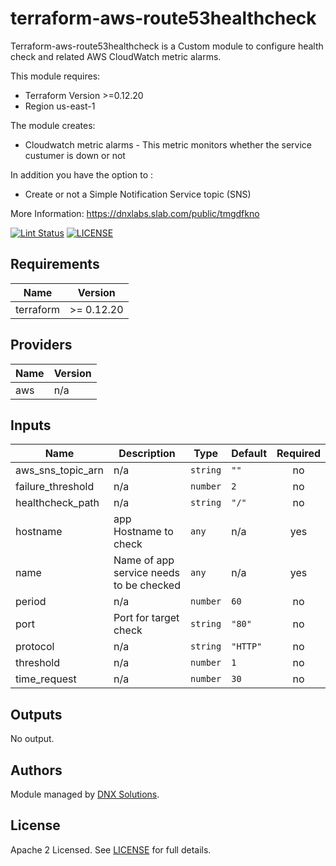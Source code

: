 # terraform-aws-route53healthcheck
Terraform-aws-route53healthcheck is a Custom module to configure health check and related AWS CloudWatch metric alarms.

This module requires:
 - Terraform Version >=0.12.20
 - Region us-east-1

The module creates:
 - Cloudwatch metric alarms - This metric monitors whether the service custumer is down or not

In addition you have the option to :
 - Create or not a Simple Notification Service topic (SNS)
 

More Information: https://dnxlabs.slab.com/public/tmgdfkno


[![Lint Status](https://github.com/DNXLabs/terraform-aws-route53healthcheck/workflows/Lint/badge.svg)](https://github.com/DNXLabs/terraform-aws-route53healthcheck/actions)
[![LICENSE](https://img.shields.io/github/license/DNXLabs/terraform-aws-route53healthcheck)](https://github.com/DNXLabs/terraform-aws-route53healthcheck/blob/master/LICENSE)


<!--- BEGIN_TF_DOCS --->

## Requirements

| Name | Version |
|------|---------|
| terraform | >= 0.12.20 |

## Providers

| Name | Version |
|------|---------|
| aws | n/a |

## Inputs

| Name | Description | Type | Default | Required |
|------|-------------|------|---------|:--------:|
| aws\_sns\_topic\_arn | n/a | `string` | `""` | no |
| failure\_threshold | n/a | `number` | `2` | no |
| healthcheck\_path | n/a | `string` | `"/"` | no |
| hostname | app Hostname to check | `any` | n/a | yes |
| name | Name of app service needs to be checked | `any` | n/a | yes |
| period | n/a | `number` | `60` | no |
| port | Port for target check | `string` | `"80"` | no |
| protocol | n/a | `string` | `"HTTP"` | no |
| threshold | n/a | `number` | `1` | no |
| time\_request | n/a | `number` | `30` | no |

## Outputs

No output.

<!--- END_TF_DOCS --->

## Authors

Module managed by [DNX Solutions](https://github.com/DNXLabs).

## License

Apache 2 Licensed. See [LICENSE](https://github.com/DNXLabs/terraform-aws-route53healthcheck/blob/master/LICENSE) for full details.